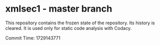 # xmlsec1 - master branch

This repository contains the frozen state of the repository.
Its history is cleared. It is used only for static code
analysis with Codacy.

Commit Time: 1729143771